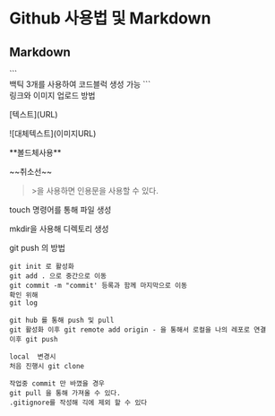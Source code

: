 # Github 사용법 및 Markdown

## Markdown
\```\
백틱 3개를 사용하여 코드블럭 생성 가능
\```\
링크와 이미지 업로드 방법

\[텍스트]\(URL)

\![대체텍스트]\(이미지URL)

\*\*볼드체사용\*\*

\~\~취소선\~\~

> \>을 사용하면 인용문을 사용할 수 있다.

touch 명령어를 통해 파일 생성

mkdir을 사용해 디렉토리 생성

git push 의 방법
```
git init 로 활성화
git add . 으로 중간으로 이동
git commit -m "commit' 등록과 함께 마지막으로 이동 
확인 위해 
git log

git hub 를 통해 push 및 pull
git 활성화 이후 git remote add origin - 을 통해서 로컬을 나의 레포로 연결
이후 git push

local  변경시
처음 진행시 git clone

작업중 commit 만 바꼈을 경우
git pull 을 통해 가져올 수 있다.
.gitignore를 작성해 긱에 제외 할 수 있다


